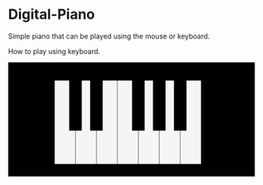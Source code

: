 # Digital-Piano
Simple piano that can be played using the mouse or keyboard. 

How to play using keyboard.

![alt text](piano.png)